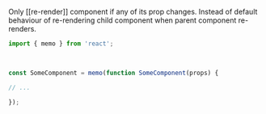 Only [[re-render]] component if any of its prop changes. Instead of default behaviour of re-rendering child component when parent component re-renders.
```jsx
import { memo } from 'react';  

  

const SomeComponent = memo(function SomeComponent(props) {  

// ...  

});
```



